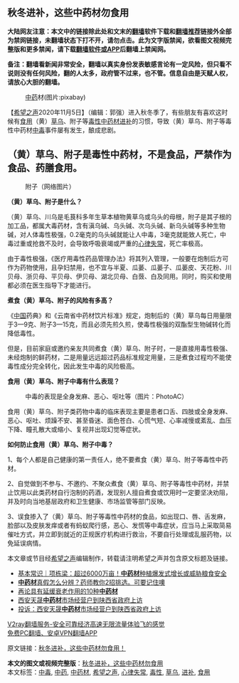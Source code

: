  <h2>秋冬进补，这些中药材勿食用</h2> <p class="notice"><b>大陆网友注意：本文中的链接除此处和文末的<a href="https://github.com/bannedbook/fanqiang" >翻墙</a>软件下载和<a href="https://github.com/killgcd/justmysocks/blob/master/README.md">翻墙推荐</a>链接外全部为禁网链接，未翻墙状态下打不开，请勿点击。此为文字版禁闻，欲看图文视频完整版和更多禁闻，请下载<a href="https://github.com/bannedbook/fanqiang">翻墙软件或APP</a>后翻墙上禁闻网。</p><p>备注：翻墙看新闻非常安全，翻墙以真实身份发表敏感言论有一定风险，但只看不说则没有任何风险，翻的人太多，政府管不过来，也不管。信息自由是天赋人权，请放心大胆的翻墙。</b></p>  <div class="entry"> <figure><figcaption><a href="https://www.bannedbook.org/bnews/tag/%E4%B8%AD%E8%8D%AF/" class="st_tag internal_tag" rel="tag" title="标签 中药 下的日志">中药</a>材(图片:pixabay)</figcaption></figure> <p>【<span class='wp_keywordlink_affiliate'><a href="https://www.soundofhope.org" title="希望之声" target="_blank">希望之声</a></span>2020年11月5日】（编辑：郭强）进入秋冬季了，有些朋友有喜欢这时候有<a href="https://www.bannedbook.org/bnews/tag/%E9%A3%9F%E7%94%A8/" class="st_tag internal_tag" rel="tag" title="标签 食用 下的日志">食用</a>（黄）<a href="https://www.bannedbook.org/bnews/tag/%E8%8D%89%E4%B9%8C/" class="st_tag internal_tag" rel="tag" title="标签 草乌 下的日志">草乌</a>、附子等<a href="https://www.bannedbook.org/bnews/tag/%E6%AF%92%E6%80%A7/" class="st_tag internal_tag" rel="tag" title="标签 毒性 下的日志">毒性</a><a href="https://www.bannedbook.org/bnews/tag/%E4%B8%AD%E8%8D%AF%E6%9D%90/" class="st_tag internal_tag" rel="tag" title="标签 中药材 下的日志">中药材</a><a href="https://www.bannedbook.org/bnews/tag/%E8%BF%9B%E8%A1%A5/" class="st_tag internal_tag" rel="tag" title="标签 进补 下的日志">进补</a>的习惯，导致（黄）草乌、附子等毒性中药材<a href="https://www.bannedbook.org/bnews/tag/%E4%B8%AD%E6%AF%92/" class="st_tag internal_tag" rel="tag" title="标签 中毒 下的日志">中毒</a>事件屡有发生，酿成悲剧。</p> <h2><strong>（黄）草乌、附子是毒性中药材，不是食品，严禁作为食品、药膳食用。</strong></h2> <figure><figcaption>附子（网络图片）</figcaption></figure> <p><strong>（黄）草乌、附子是什么？</strong></p> <p>（黄）草乌、川乌是毛茛科多年生草本植物黄草乌或乌头的母根，附子是其子根的加工品，都属大毒药材，含有滇乌碱、乌头碱、次乌头碱、新乌头碱等多种生物碱，对人体毒性极强，0.2毫克的乌头碱就能让人中毒，3毫克就能致人死亡，中毒过重或抢救不及时，会导致呼吸衰竭或严重的<a href="https://www.bannedbook.org/bnews/tag/%e5%bf%83%e5%be%8b%e5%a4%b1%e5%b8%b8/" class="st_tag internal_tag" rel="tag" title="标签 心律失常 下的日志">心律失常</a>，死亡率极高。</p>  <p>由于毒性极强，《医疗用毒性药品管理办法》将其列入管理，一般要在炮制后方可作为药物使用，且孕妇禁用，也不宜与半夏、瓜蒌、瓜蒌子、瓜蒌皮、天花粉、川贝母、浙贝母、平贝母、伊贝母、湖北贝母、白蔹、白及同用。同时，购买和使用都必须在医生指导下才能进行。</p> <p><strong>煮食（黄）草乌、附子的风险有多高？</strong></p> <p>《<span class='wp_keywordlink_affiliate'><a href="https://www.bannedbook.org/" title="中国" target="_blank">中国</a></span>药典》和《云南省中药材饮片标准》规定，炮制后的（黄）草乌每日用量限于3—9克、附子3—15克，而且必须先煎久煎，使毒性极强的双酯型生物碱转化而降低毒性。</p>  <p>但是，目前家庭或邀约亲友共同煮食（黄）草乌、附子时，一是直接用毒性极强、未经炮制的鲜药材，二是用量远远超过药品标准规定用量，三是煮食过程均不能使毒性成分完全转化，因此发生中毒的风险极高。</p> <p><strong>食用（黄）草乌、附子中毒有什么表现？</strong></p> <figure><figcaption>中毒的表现是全身发麻、恶心、呕吐等（图片：PhotoAC）</figcaption></figure> <p>食用（黄）草乌、附子类药物中毒的临床表现主要是患者口舌、四肢或全身发麻、恶心、呕吐、烦躁不安、甚至昏迷、面色苍白、心慌气短、心率减慢或紊乱、血压下降、瞳孔散大或缩小、复视并出现幻觉等症状。</p>  <p><strong>如何防止食用（黄）草乌、附子中毒？</strong></p> <p>1、每个人都是自己健康的第一责任人，绝不要煮食（黄）草乌、附子等毒性中药材。</p> <p>2、自觉做到不参与、不邀约、不聚众煮食（黄）草乌、附子等毒性中药材，并禁止饮用以此类药材自行泡制的药酒，发现别人擅自煮食或饮用时一定要坚决劝阻，并及时向当地基层政府和卫生健康、市场监管等部门反映。</p>  <p>3、误食掺入了（黄）草乌、附子等毒性中药材的食品，如出现口、唇、舌发麻，脸部以及皮肤发痒或者有蚂蚁爬行感，恶心、发慌等中毒症状，应当马上采取简易催吐方式，并立即到就近的正规医疗机构进行救治，不要自行处理或乱服药物，以免延误病情。</p> <p>本文章或节目经<a href="https://www.bannedbook.org/bnews/tag/%e5%b8%8c%e6%9c%9b%e4%b9%8b%e5%a3%b0/" class="st_tag internal_tag" rel="tag" title="标签 希望之声 下的日志">希望之声</a>编辑制作，转载请注明希望之声并包含原文标题及链接。</p> <ul class='op-related-articles' title='相关阅读'> <li><a href='https://www.bannedbook.org/bnews/baitai/20200824/1384645.html' target='_blank'>基本常识｜项栋梁：超过6000万亩！<b>中药材</b>种植爆发式增长或威胁粮食安全</a></li> <li><a href='https://www.bannedbook.org/bnews/comments/20200229/1285705.html' target='_blank'><b>中药材</b>真假怎么分辨？药师教你2招挑选。可要记住噢</a></li> <li><a href='https://www.bannedbook.org/bnews/health/20200225/1283071.html' target='_blank'>再论具有延缓衰老作用的10种<b>中药材</b></a></li> <li><a href='https://www.bannedbook.org/bnews/baitai/20190106/1059757.html' target='_blank'>西安天晟<b>中药材</b>市场经营户到陕西省政府上访</a></li> <li><a href='https://www.bannedbook.org/bnews/weiquan/20190105/1059531.html' target='_blank'>投诉&#65306;西安天晟<b>中药材</b>市场经营户到陕西省政府上访</a></li> </ul> <p class="texttj"> <a href="https://www.bannedbook.org/forum23/topic22702.html" target="_blank">V2ray翻墙服务-安全可靠经济高速无限流量体验飞的感觉</a><br/> <a href="https://github.com/bannedbook/fanqiang/wiki/%E7%A6%81%E9%97%BB%E7%BD%91%E5%AE%89%E5%8D%93%E7%BF%BB%E5%A2%99%E6%96%B0%E9%97%BBAPP" target="_blank">免费PC翻墙、安卓VPN翻墙APP</a></p><p>原文链接：<a class="src_link"  href="https://www.soundofhope.org/post/438853" target="_blank">秋冬进补，这些中药材勿食用！</a></p><a name='sharetosocial'></a>       <div><b>本文的图文或视频完整版</b>：<a href='https://www.bannedbook.org/bnews/comments/20201106/1426775.html'>秋冬进补，这些中药材勿食用</a></div>  </div><!--END ENTRY--> <div class="postfooter"> <div>本文标签：<a href="https://www.bannedbook.org/bnews/tag/%E4%B8%AD%E6%AF%92/" rel="tag">中毒</a>, <a href="https://www.bannedbook.org/bnews/tag/%E4%B8%AD%E8%8D%AF/" rel="tag">中药</a>, <a href="https://www.bannedbook.org/bnews/tag/%E4%B8%AD%E8%8D%AF%E6%9D%90/" rel="tag">中药材</a>, <a href="https://www.bannedbook.org/bnews/tag/%e5%b8%8c%e6%9c%9b%e4%b9%8b%e5%a3%b0/" rel="tag">希望之声</a>, <a href="https://www.bannedbook.org/bnews/tag/%e5%bf%83%e5%be%8b%e5%a4%b1%e5%b8%b8/" rel="tag">心律失常</a>, <a href="https://www.bannedbook.org/bnews/tag/%E6%AF%92%E6%80%A7/" rel="tag">毒性</a>, <a href="https://www.bannedbook.org/bnews/tag/%E8%8D%89%E4%B9%8C/" rel="tag">草乌</a>, <a href="https://www.bannedbook.org/bnews/tag/%E8%BF%9B%E8%A1%A5/" rel="tag">进补</a>, <a href="https://www.bannedbook.org/bnews/tag/%E9%A3%9F%E7%94%A8/" rel="tag">食用</a></div>  </div><!--END POSTFOOTER--> 